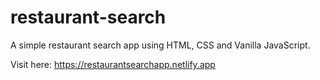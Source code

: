 # restaurant-search

A simple restaurant search app using HTML, CSS and Vanilla JavaScript.


Visit here: https://restaurantsearchapp.netlify.app
